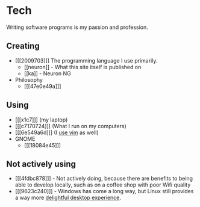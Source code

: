 # Tech 

Writing software programs is my passion and profession.

## Creating

* [[[2009703]]] The programming language I use primarily. 
  * [[neuron]] - What this site itself is published on
  * [[ka]] - Neuron NG
* Philosophy
  * [[[47e0e49a]]]

## Using

* [[[x1c7]]] (my laptop)
* [[[c7170724]]] (What I run on my computers)
* [[[6e549a6d]]] (I [use vim](https://github.com/srid/nix-config/tree/master/nix/nvim) as well)
* GNOME
  * [[[18084e45]]]

## Not actively using

* [[[4fdbc878]]] - Not actively doing, because there are benefits to being able to develop locally, such as on a coffee shop with poor Wifi quality
* [[[9623c240]]] - Windows has come a long way, but Linux still provides a way more [delightful desktop experience][paperwm].

[paperwm]: https://twitter.com/sridca/status/1314404787169959937